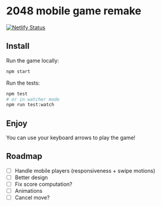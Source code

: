 # 2048 mobile game remake

[![Netlify Status](https://api.netlify.com/api/v1/badges/e21a3c8e-d502-4070-8d1f-0b6c6f1b0861/deploy-status)](https://app.netlify.com/sites/stressgc-2048/deploys)

## Install

Run the game locally:

```sh
npm start
```

Run the tests:

```sh
npm test
# or in watcher mode
npm run test:watch
```

## Enjoy

You can use your keyboard arrows to play the game!

## Roadmap

-   [ ] Handle mobile players (responsiveness + swipe motions)
-   [ ] Better design
-   [ ] Fix score computation?
-   [ ] Animations
-   [ ] Cancel move?
